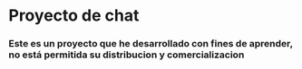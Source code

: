 # Proyecto de chat

### Este es un proyecto que he desarrollado con fines de aprender, no está permitida su distribucion y comercializacion
